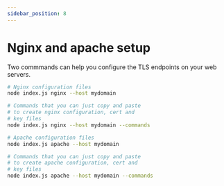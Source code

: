 ```yaml
---
sidebar_position: 8
---
```


# Nginx and apache setup

Two commmands can help you configure the TLS endpoints on your web servers.

```bash
# Nginx configuration files
node index.js nginx --host mydomain

# Commands that you can just copy and paste
# to create nginx configuration, cert and 
# key files
node index.js nginx --host mydomain --commands

# Apache configuration files
node index.js apache --host mydomain

# Commands that you can just copy and paste
# to create apache configuration, cert and 
# key files
node index.js apache --host mydomain --commands
```